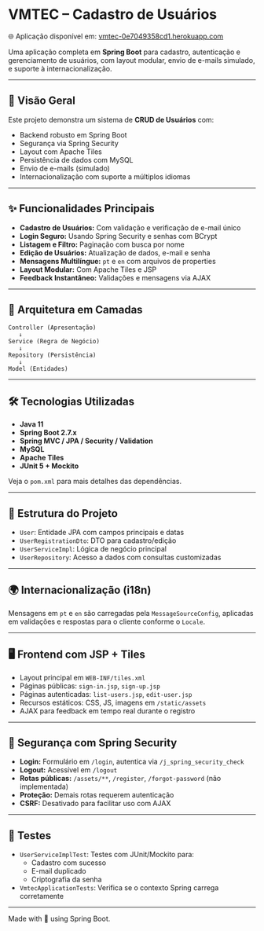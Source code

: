 # VMTEC – Cadastro de Usuários

🌐 Aplicação disponível em: [vmtec-0e7049358cd1.herokuapp.com](https://vmtec-0e7049358cd1.herokuapp.com/)

Uma aplicação completa em **Spring Boot** para cadastro, autenticação e gerenciamento de usuários, com layout modular, envio de e-mails simulado, e suporte à internacionalização.

---

## 🚀 Visão Geral

Este projeto demonstra um sistema de **CRUD de Usuários** com:

- Backend robusto em Spring Boot
- Segurança via Spring Security
- Layout com Apache Tiles
- Persistência de dados com MySQL
- Envio de e-mails (simulado)
- Internacionalização com suporte a múltiplos idiomas


---

## ✨ Funcionalidades Principais

- **Cadastro de Usuários:** Com validação e verificação de e-mail único
- **Login Seguro:** Usando Spring Security e senhas com BCrypt
- **Listagem e Filtro:** Paginação com busca por nome
- **Edição de Usuários:** Atualização de dados, e-mail e senha
- **Mensagens Multilíngue:** `pt` e `en` com arquivos de properties
- **Layout Modular:** Com Apache Tiles e JSP
- **Feedback Instantâneo:** Validações e mensagens via AJAX

---

## 🧠 Arquitetura em Camadas

```
Controller (Apresentação)
   ↓
Service (Regra de Negócio)
   ↓
Repository (Persistência)
   ↓
Model (Entidades)
```

---

## 🛠️ Tecnologias Utilizadas

- **Java 11**
- **Spring Boot 2.7.x**
- **Spring MVC / JPA / Security / Validation**
- **MySQL**
- **Apache Tiles**
- **JUnit 5 + Mockito**

Veja o `pom.xml` para mais detalhes das dependências.

---

## 📁 Estrutura do Projeto

- `User`: Entidade JPA com campos principais e datas
- `UserRegistrationDto`: DTO para cadastro/edição
- `UserServiceImpl`: Lógica de negócio principal
- `UserRepository`: Acesso a dados com consultas customizadas

---

## 🌍 Internacionalização (i18n)

Mensagens em `pt` e `en` são carregadas pela `MessageSourceConfig`, aplicadas em validações e respostas para o cliente conforme o `Locale`.

---

## 🖥️ Frontend com JSP + Tiles

- Layout principal em `WEB-INF/tiles.xml`
- Páginas públicas: `sign-in.jsp`, `sign-up.jsp`
- Páginas autenticadas: `list-users.jsp`, `edit-user.jsp`
- Recursos estáticos: CSS, JS, imagens em `/static/assets`
- AJAX para feedback em tempo real durante o registro

---

## 🔐 Segurança com Spring Security

- **Login:** Formulário em `/login`, autentica via `/j_spring_security_check`
- **Logout:** Acessível em `/logout`
- **Rotas públicas:** `/assets/**`, `/register`, `/forgot-password` (não implementada)
- **Proteção:** Demais rotas requerem autenticação
- **CSRF:** Desativado para facilitar uso com AJAX

---

## 🧪 Testes

- `UserServiceImplTest`: Testes com JUnit/Mockito para:
  - Cadastro com sucesso
  - E-mail duplicado
  - Criptografia da senha
- `VmtecApplicationTests`: Verifica se o contexto Spring carrega corretamente

---

Made with 💚 using Spring Boot.
